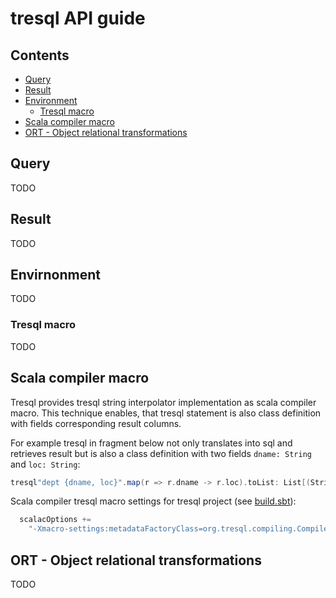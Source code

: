 tresql API guide
===================

Contents
--------
* [Query](#query)  
* [Result](#result)
* [Environment](#envirnonment)
    * [Tresql macro](#tresql-macro)  
* [Scala compiler macro](#scala-compiler-macro)  
* [ORT - Object relational transformations](#ort---object-relational-transformations)


Query 
--------------
TODO

Result
--------------
TODO

Envirnonment
--------------

TODO

### Tresql macro

TODO

Scala compiler macro
--------------------

Tresql provides tresql string interpolator implementation as scala compiler macro.
This technique enables, that tresql statement is also class definition with fields
corresponding result columns.

For example tresql in fragment below not only translates into sql and retrieves result
but is also a class definition with two fields `dname: String` and `loc: String`:

```scala
tresql"dept {dname, loc}".map(r => r.dname -> r.loc).toList: List[(String, String)]
```

Scala compiler tresql macro settings for tresql project (see [build.sbt](/build.sbt)):

```scala
  scalacOptions += 
    "-Xmacro-settings:metadataFactoryClass=org.tresql.compiling.CompilerJDBCMetadata, driverClass=org.hsqldb.jdbc.JDBCDriver, url=jdbc:hsqldb:mem:., dbCreateScript=src/test/resources/db.sql, functionSignatures=org.tresql.test.TestFunctionSignatures"
```

ORT - Object relational transformations
---------------------------------------
TODO